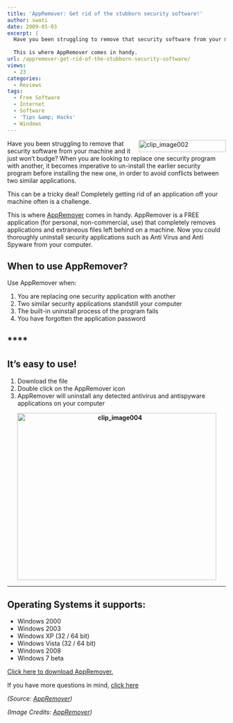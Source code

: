 ```yaml
---
title: 'AppRemover: Get rid of the stubborn security software!'
author: swati
date: 2009-05-03
excerpt: |
  Have you been struggling to remove that security software from your machine and it just won’t budge? When you are looking to replace one security program with another, it becomes imperative to un-install the earlier security program before installing the new one, in order to avoid conflicts between two similar applications. This can be a tricky deal! Completely getting rid of an application off your machine often is a challenge.
  
  This is where AppRemover comes in handy.
url: /appremover-get-rid-of-the-stubborn-security-software/
views:
  - 23
categories:
  - Reviews
tags:
  - Free Software
  - Internet
  - Software
  - 'Tips &amp; Hacks'
  - Windows
---
```

<img class="wp-image-52718" style="margin-left: 0px;margin-right: 0px" src="http://cdn.devilsworkshop.org/files/2009/05/clip-image0028.jpg" border="0" alt="clip_image002" hspace="12" width="201" height="28" align="right" />Have you been struggling to remove that security software from your machine and it just won’t budge? When you are looking to replace one security program with another, it becomes imperative to un-install the earlier security program before installing the new one, in order to avoid conflicts between two similar applications.

This can be a tricky deal! Completely getting rid of an application off your machine often is a challenge.

This is where <a href="http://www.appremover.com/" onclick="_gaq.push(['_trackEvent', 'outbound-article', 'http://www.appremover.com/', 'AppRemover']);" >AppRemover</a> comes in handy. AppRemover is a FREE application (for personal, non-commercial, use) that completely removes applications and extraneous files left behind on a machine. Now you could thoroughly uninstall security applications such as Anti Virus and Anti Spyware from your computer.

## When to use AppRemover?

Use AppRemover when:

  1. You are replacing one security application with another
  2. Two similar security applications standstill your computer
  3. The built-in uninstall process of the program fails
  4. You have forgotten the application password

## ****

## It’s easy to use!

  1. Download the file
  2. Double click on the AppRemover icon
  3. AppRemover will uninstall any detected antivirus and antispyware applications on your computer

<p style="text-align: center">
  <strong><img class="aligncenter" style="border: 0pt none" src="http://cdn.devilsworkshop.org/files/2009/05/clip-image0042.jpg" border="0" alt="clip_image004" hspace="12" width="459" height="384" /></strong>
</p>

****

## Operating Systems it supports:

  * Windows 2000
  * Windows 2003
  * Windows XP (32 / 64 bit)
  * Windows Vista (32 / 64 bit)
  * Windows 2008
  * Windows 7 beta

<a href="http://www.appremover.com/cgi-bin/counters/unicounter.pl?name=AppRemoverDownloads&deliver=http://www.opswat.com/appremover/AppRemover.exe" onclick="_gaq.push(['_trackEvent', 'outbound-article', 'http://www.appremover.com/cgi-bin/counters/unicounter.pl?name=AppRemoverDownloads&deliver=http://www.opswat.com/appremover/AppRemover.exe', 'Click here to download AppRemover.']);" >Click here to download AppRemover.</a>

If you have more questions in mind, <a href="http://www.appremover.com/faq.html" onclick="_gaq.push(['_trackEvent', 'outbound-article', 'http://www.appremover.com/faq.html', 'click here']);" >click here</a>

*(Source: <a href="http://www.appremover.com/" onclick="_gaq.push(['_trackEvent', 'outbound-article', 'http://www.appremover.com/', 'AppRemover']);" >AppRemover</a>)*

*(Image Credits: <a href="http://www.appremover.com/" onclick="_gaq.push(['_trackEvent', 'outbound-article', 'http://www.appremover.com/', 'AppRemover']);" >AppRemover</a>)*
